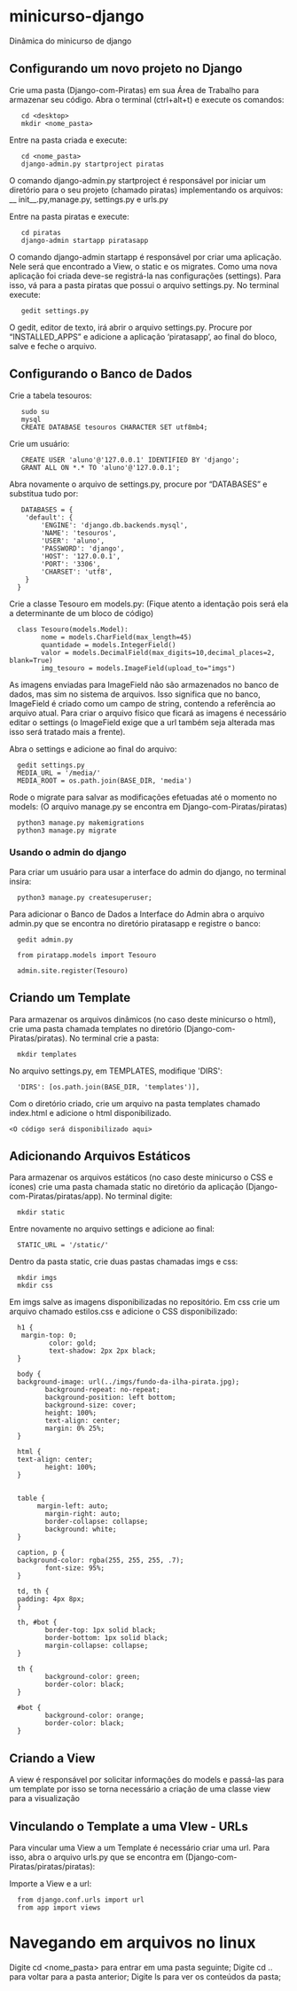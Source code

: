 # minicurso-django
Dinâmica do minicurso de django

## Configurando um novo projeto no Django

Crie uma pasta (Django-com-Piratas) em sua Área de Trabalho para armazenar seu código. Abra o terminal (ctrl+alt+t) e execute os
comandos:

```
   cd <desktop>
   mkdir <nome_pasta>
```
Entre na pasta criada e execute:

```
   cd <nome_pasta>
   django-admin.py startproject piratas
```
O comando django-admin.py startproject é responsável por iniciar um diretório para o seu projeto (chamado piratas) implementando
os arquivos: __ init__.py,manage.py, settings.py e urls.py

Entre na pasta piratas e execute:

```
   cd piratas
   django-admin startapp piratasapp
```
O comando django-admin startapp é responsável por criar uma aplicação. Nele será que encontrado a View, o static e os migrates. 
Como uma nova aplicação foi criada deve-se registrá-la nas configurações (settings). Para isso, vá para a pasta piratas que possui
o arquivo settings.py.
No terminal execute:

```
   gedit settings.py
```
O gedit, editor de texto, irá abrir o arquivo settings.py. Procure por “INSTALLED_APPS” e adicione  a aplicação ‘piratasapp’, ao 
final do bloco, salve e feche o arquivo.


## Configurando o Banco de Dados

Crie a tabela tesouros:

```
   sudo su
   mysql
   CREATE DATABASE tesouros CHARACTER SET utf8mb4;
```
Crie um usuário:

```
   CREATE USER 'aluno'@'127.0.0.1' IDENTIFIED BY 'django';
   GRANT ALL ON *.* TO 'aluno'@'127.0.0.1';
```
Abra novamente o arquivo de settings.py, procure por “DATABASES” e substitua tudo por:

```
   DATABASES = {
    'default': {
        'ENGINE': 'django.db.backends.mysql',
        'NAME': 'tesouros',
        'USER': 'aluno',
        'PASSWORD': 'django',
        'HOST': '127.0.0.1',
        'PORT': '3306',
        'CHARSET': 'utf8',
    }
  }
```
Crie a classe Tesouro em models.py:
(Fique atento a identação pois será ela a determinante de um bloco de código)

```
  class Tesouro(models.Model):
	    nome = models.CharField(max_length=45)
	    quantidade = models.IntegerField()
	    valor = models.DecimalField(max_digits=10,decimal_places=2, blank=True)
	    img_tesouro = models.ImageField(upload_to="imgs")
```
As imagens enviadas para ImageField não são armazenados no banco de dados, mas sim no sistema de arquivos. Isso significa que no banco, ImageField é criado como um campo de string, contendo a referência ao arquivo atual. Para criar o arquivo físico que ficará as imagens é necessário editar o settings (o ImageField exige que a url também seja alterada mas isso será tratado mais a frente). 

Abra o settings e adicione ao final do arquivo:

```
  gedit settings.py
  MEDIA_URL = '/media/'
  MEDIA_ROOT = os.path.join(BASE_DIR, 'media')
```
Rode o migrate para salvar as modificações efetuadas até o momento no models:
(O arquivo manage.py se encontra em Django-com-Piratas/piratas)

```
  python3 manage.py makemigrations
  python3 manage.py migrate
```
### Usando o admin do django

Para criar um usuário para usar a interface do admin do django, no terminal insira: 

```
  python3 manage.py createsuperuser;
```
Para adicionar o Banco de Dados a Interface do Admin abra o arquivo admin.py que se encontra no diretório piratasapp e registre o banco:

```
  gedit admin.py
```

```
  from piratapp.models import Tesouro

  admin.site.register(Tesouro)
```

## Criando um Template

Para armazenar os arquivos dinâmicos (no caso deste minicurso o html), crie uma pasta chamada  templates no diretório (Django-com-Piratas/piratas). 
No terminal crie a pasta:

```
  mkdir templates
```
No arquivo settings.py, em  TEMPLATES, modifique 'DIRS':

```
  'DIRS': [os.path.join(BASE_DIR, 'templates')],
```
Com o diretório criado, crie um arquivo na pasta templates chamado index.html e adicione o html disponibilizado.

```
<O código será disponibilizado aqui>
```

## Adicionando Arquivos Estáticos

Para armazenar os arquivos estáticos (no caso deste minicurso o CSS e ícones) crie uma pasta chamada  static no diretório da aplicação (Django-com-Piratas/piratas/app). 
No terminal digite:

```
  mkdir static
```
Entre novamente no arquivo settings e adicione ao final:

```
  STATIC_URL = '/static/'
```
Dentro da pasta static, crie duas pastas chamadas imgs e css:

```
  mkdir imgs
  mkdir css
```
Em imgs salve as imagens disponibilizadas no repositório.
Em css crie um arquivo chamado estilos.css e adicione o CSS disponibilizado: 

```
  h1 {
   margin-top: 0;
          color: gold;
          text-shadow: 2px 2px black;
  }

  body {
  background-image: url(../imgs/fundo-da-ilha-pirata.jpg);
         background-repeat: no-repeat;
         background-position: left bottom;
         background-size: cover;
         height: 100%;
         text-align: center;
         margin: 0% 25%;
  }

  html {
  text-align: center;
         height: 100%;
  }


  table {
       margin-left: auto;
         margin-right: auto;
         border-collapse: collapse;
         background: white;
  }

  caption, p {
  background-color: rgba(255, 255, 255, .7);
         font-size: 95%;
  }

  td, th {
  padding: 4px 8px;
  }

  th, #bot {
         border-top: 1px solid black;
         border-bottom: 1px solid black;
         margin-collapse: collapse;
  }

  th {
         background-color: green;
         border-color: black;
  }

  #bot {
         background-color: orange;
         border-color: black;
  }
```

## Criando a View

A view é responsável por solicitar informações do models e passá-las para um template por isso se torna necessário a criação de uma classe view para a visualização

<continua>
  
## Vinculando o Template a uma VIew - URLs

Para vincular uma View a um Template é necessário criar uma url. Para isso, abra o arquivo urls.py que se encontra em (Django-com-Piratas/piratas/piratas):

Importe a View e a url:

```
  from django.conf.urls import url
  from app import views
```
<continua>
  
# Navegando em arquivos no linux

Digite cd <nome_pasta> para entrar em uma pasta seguinte;
Digite cd .. para voltar para a pasta anterior;
Digite ls para ver os conteúdos da pasta;

